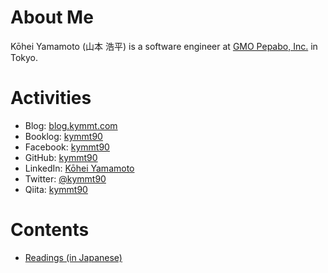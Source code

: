 # About Me

Kōhei Yamamoto (山本 浩平) is a software engineer at [GMO Pepabo, Inc.](https://pepabo.com/en/) in Tokyo.

# Activities

- Blog: [blog.kymmt.com](http://blog.kymmt.com/)
- Booklog: [kymmt90](http://booklog.jp/users/kymmt90)
- Facebook: [kymmt90](https://www.facebook.com/kymmt90)
- GitHub: [kymmt90](https://github.com/kymmt90)
- LinkedIn: [Kōhei Yamamoto](https://www.linkedin.com/in/kymmt90)
- Twitter: [@kymmt90](https://twitter.com/kymmt90)
- Qiita: [kymmt90](http://qiita.com/kymmt90)

# Contents

- [Readings (in Japanese)](./readings/index.md)
